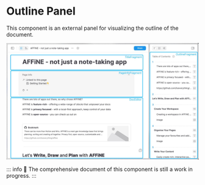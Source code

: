 # Outline Panel

This component is an external panel for visualizing the outline of the document.

![](../../images/showcase-fragments-2.jpg)

::: info
🚧 The comprehensive document of this component is still a work in progress.
:::
